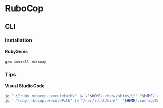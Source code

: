 # RuboCop

## CLI

### Installation

#### RubyGems

```sh
gem install rubocop
```

### Tips

#### Visual Studio Code

```sh
jq ".\"ruby.rubocop.executePath\" |= \"$HOME/.rbenv/shims/\"" "$HOME/.config/Code/User/settings.json" | sponge "$HOME/.config/Code/User/settings.json"
jq '."ruby.rubocop.executePath" |= "/usr/local/bin/"' "$HOME/.config/Code/User/settings.json" | sponge "$HOME/.config/Code/User/settings.json"
```
